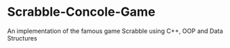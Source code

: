 # Scrabble-Concole-Game
An implementation of the famous game Scrabble using C++, OOP and Data Structures
